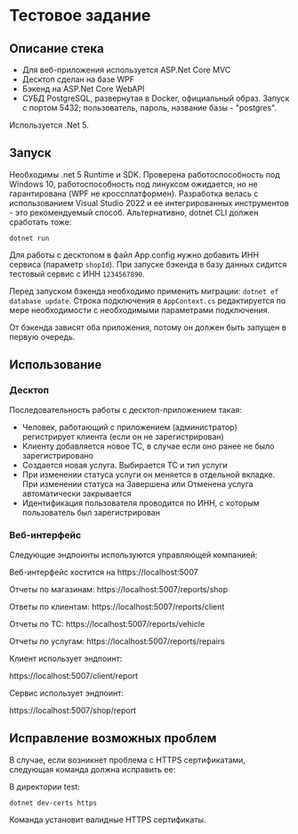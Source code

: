 # Тестовое задание

## Описание стека
- Для веб-приложения используется ASP.Net Core MVC
- Десктоп сделан на базе WPF
- Бэкенд на ASP.Net Core WebAPI
- СУБД PostgreSQL, развернутая в Docker, официальный образ. Запуск с портом 5432; пользователь, пароль, название базы - "postgres".

Используется .Net 5.

## Запуск
Необходимы .net 5 Runtime и SDK. Проверена работоспособность под Windows 10, работоспособность под линуксом ожидается, но не гарантирована (WPF не кроссплатформен).
Разработка велась с использованием Visual Studio 2022 и ее интегрированных инструментов - это рекомендуемый способ. 
Альтернативно, dotnet CLI должен сработать тоже:

`dotnet run`

Для работы с десктопом в файл App.config нужно добавить ИНН сервиса (параметр `shopId`). При запуске бэкенда в базу данных сидится тестовый сервис с ИНН `1234567890`.

Перед запуском бэкенда необходимо применить миграции: `dotnet ef database update`. Строка подключения в `AppContext.cs` редактируется по мере необходимости с необходимыми параметрами подключения. 

От бэкенда зависят оба приложения, потому он должен быть запущен в первую очередь.

## Использование
### Десктоп
Последовательность работы с десктоп-приложением такая:
- Человек, работающий с приложением (администратор) регистрирует клиента (если он не зарегистрирован)
- Клиенту добавляется новое ТС, в случае если оно ранее не было зарегистрировано
- Создается новая услуга. Выбирается ТС и тип услуги
- При изменении статуса услуги он меняется в отдельной вкладке. При изменении статуса на Завершена или Отменена услуга автоматически закрывается
- Идентификация пользователя проводится по ИНН, с которым пользователь был зарегистрирован

### Веб-интерфейс

Следующие эндпоинты используются управляющей компанией:

Веб-интерфейс хостится на https://localhost:5007

Отчеты по магазинам: https://localhost:5007/reports/shop

Ответы по клиентам: https://localhost:5007/reports/client

Отчеты по ТС: https://localhost:5007/reports/vehicle

Отчеты по услугам: https://localhost:5007/reports/repairs


Клиент использует эндпоинт:

https://localhost:5007/client/report

Сервис использует эндпоинт:

https://localhost:5007/shop/report


## Исправление возможных проблем
В случае, если возникнет проблема с HTTPS сертификатами, следующая команда должна исправить ее:

В директории test:

`dotnet dev-certs https`

Команда установит валидные HTTPS сертификаты.
